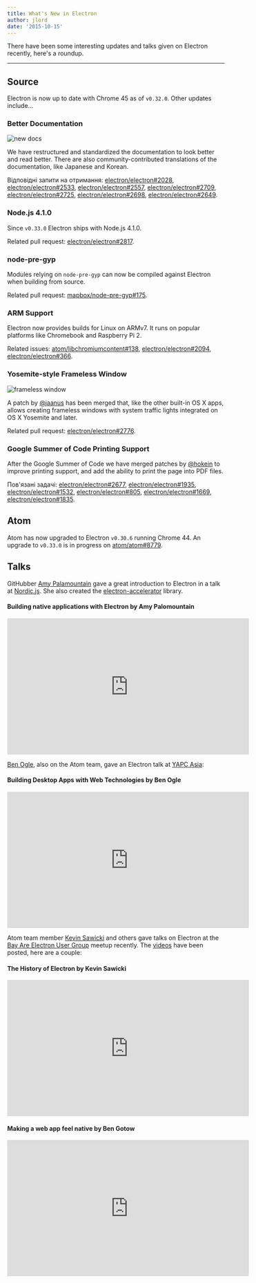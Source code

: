 ```yaml
---
title: What's New in Electron
author: jlord
date: '2015-10-15'
---
```


There have been some interesting updates and talks given on Electron recently, here's a roundup.

---

## Source

Electron is now up to date with Chrome 45 as of `v0.32.0`. Other updates include...

### Better Documentation

![new docs](https://cloud.githubusercontent.com/assets/1305617/10520600/d9dc0ae8-731f-11e5-9bd7-c1651639eb2a.png)

We have restructured and standardized the documentation to look better and read better. There are also community-contributed translations of the documentation, like Japanese and Korean.

Відповідні запити на отримання: [electron/electron#2028](https://github.com/electron/electron/pull/2028), [electron/electron#2533](https://github.com/electron/electron/pull/2533), [electron/electron#2557](https://github.com/electron/electron/pull/2557), [electron/electron#2709](https://github.com/electron/electron/pull/2709), [electron/electron#2725](https://github.com/electron/electron/pull/2725), [electron/electron#2698](https://github.com/electron/electron/pull/2698), [electron/electron#2649](https://github.com/electron/electron/pull/2649).

### Node.js 4.1.0

Since `v0.33.0` Electron ships with Node.js 4.1.0.

Related pull request: [electron/electron#2817](https://github.com/electron/electron/pull/2817).

### node-pre-gyp

Modules relying on `node-pre-gyp` can now be compiled against Electron when building from source.

Related pull request: [mapbox/node-pre-gyp#175](https://github.com/mapbox/node-pre-gyp/pull/175).

### ARM Support

Electron now provides builds for Linux on ARMv7. It runs on popular platforms like Chromebook and Raspberry Pi 2.

Related issues: [atom/libchromiumcontent#138](https://github.com/atom/libchromiumcontent/pull/138), [electron/electron#2094](https://github.com/electron/electron/pull/2094), [electron/electron#366](https://github.com/electron/electron/issues/366).

### Yosemite-style Frameless Window

![frameless window](https://cloud.githubusercontent.com/assets/184253/9849445/7397d308-5aeb-11e5-896f-08ac7693c8c0.png)

A patch by [@jaanus](https://github.com/jaanus) has been merged that, like the other built-in OS X apps, allows creating frameless windows with system traffic lights integrated on OS X Yosemite and later.

Related pull request: [electron/electron#2776](https://github.com/electron/electron/pull/2776).

### Google Summer of Code Printing Support

After the Google Summer of Code we have merged patches by [@hokein](https://github.com/hokein) to improve printing support, and add the ability to print the page into PDF files.

Пов'язані задачі: [electron/electron#2677](https://github.com/electron/electron/pull/2677), [electron/electron#1935](https://github.com/electron/electron/pull/1935), [electron/electron#1532](https://github.com/electron/electron/pull/1532), [electron/electron#805](https://github.com/electron/electron/issues/805), [electron/electron#1669](https://github.com/electron/electron/pull/1669), [electron/electron#1835](https://github.com/electron/electron/pull/1835).

## Atom

Atom has now upgraded to Electron `v0.30.6` running Chrome 44. An upgrade to `v0.33.0` is in progress on [atom/atom#8779](https://github.com/atom/atom/pull/8779).

## Talks

GitHubber [Amy Palamountain](https://github.com/ammeep) gave a great introduction to Electron in a talk at [Nordic.js](https://nordicjs2015.confetti.events). She also created the [electron-accelerator](https://github.com/ammeep/electron-accelerator) library.

#### Building native applications with Electron by Amy Palomountain

<div class="video"><iframe width="560" height="315" src="https://www.youtube.com/embed/OHOPSvTltPI" frameborder="0" allowfullscreen></iframe></div>

[Ben Ogle](https://github.com/benogle), also on the Atom team, gave an Electron talk at [YAPC Asia](http://yapcasia.org/2015/):

#### Building Desktop Apps with Web Technologies by Ben Ogle

<div class="video"><iframe width="560" height="315" src="https://www.youtube.com/embed/WChjh5zaUdw" frameborder="0" allowfullscreen></iframe></div>

Atom team member [Kevin Sawicki](https://github.com/kevinsawicki) and others gave talks on Electron at the [Bay Are Electron User Group](http://www.meetup.com/Bay-Area-Electron-User-Group/) meetup recently. The [videos](http://www.wagonhq.com/blog/electron-meetup) have been posted, here are a couple:

#### The History of Electron by Kevin Sawicki

<div class="video"><iframe width="560" height="315" src="https://www.youtube.com/embed/tP8Yp1boQ9c" frameborder="0" allowfullscreen></iframe></div>

#### Making a web app feel native by Ben Gotow

<div class="video"><iframe width="560" height="315" src="https://www.youtube.com/embed/JIRXVGVPzn8" frameborder="0" allowfullscreen></iframe></div>

